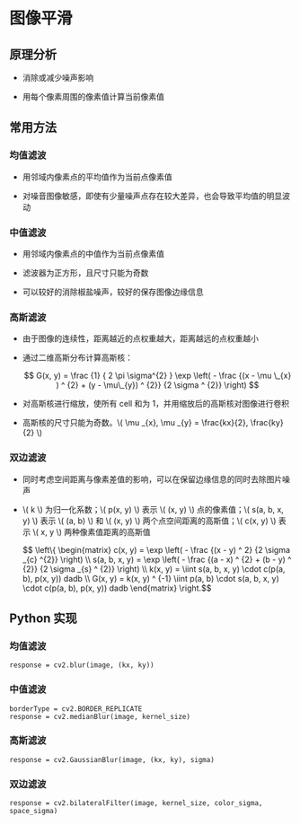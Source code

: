 <script type="text/javascript" src="http://cdn.mathjax.org/mathjax/latest/MathJax.js?config=default"></script>

# 图像平滑

## 原理分析

- 消除或减少噪声影响

- 用每个像素周围的像素值计算当前像素值

## 常用方法

### 均值滤波

- 用邻域内像素点的平均值作为当前点像素值

- 对噪音图像敏感，即使有少量噪声点存在较大差异，也会导致平均值的明显波动
	
### 中值滤波

- 用邻域内像素点的中值作为当前点像素值

- 滤波器为正方形，且尺寸只能为奇数

- 可以较好的消除椒盐噪声，较好的保存图像边缘信息

### 高斯滤波

- 由于图像的连续性，距离越近的点权重越大，距离越远的点权重越小
		
- 通过二维高斯分布计算高斯核：

	$$ G(x, y) = \frac {1} { 2 \pi \sigma^{2} } \exp \left( - \frac {(x - \mu \_{x} ) ^ {2} + (y - \mu\_{y}) ^ {2}} {2 \sigma ^ {2}} \right) $$

- 对高斯核进行缩放，使所有 cell 和为 1，并用缩放后的高斯核对图像进行卷积

- 高斯核的尺寸只能为奇数。\\( \mu \_{x}, \mu \_{y} = \frac{kx}{2}, \frac{ky}{2} \\)

### 双边滤波

- 同时考虑空间距离与像素差值的影响，可以在保留边缘信息的同时去除图片噪声

- \\( k \\) 为归一化系数；\\( p(x, y) \\) 表示 \\( (x, y) \\) 点的像素值；\\( s(a, b, x, y) \\) 表示 \\( (a, b) \\) 和 \\( (x, y) \\) 两个点空间距离的高斯值；\\( c(x, y) \\) 表示 \\( x, y \\) 两种像素值距离的高斯值

	$$ \\left\\{ \begin{matrix} c(x, y) = \exp \left( - \frac {(x - y) ^ 2} {2 \sigma \_{c} ^{2}} \right) \\\\ s(a, b, x, y) = \exp \left( - \frac {(a - x) ^ {2} + (b - y) ^ {2}} {2 \sigma \_{s} ^ {2}} \right) \\\\ k(x, y) = \iint s(a, b, x, y) \cdot c(p(a, b), p(x, y)) dadb \\\\ G(x, y) = k(x, y) ^ {-1} \iint p(a, b) \cdot s(a, b, x, y) \cdot c(p(a, b), p(x, y)) dadb \end{matrix} \\right.$$

## Python 实现

### 均值滤波

```
response = cv2.blur(image, (kx, ky))
``` 

### 中值滤波

```
borderType = cv2.BORDER_REPLICATE
response = cv2.medianBlur(image, kernel_size)
``` 

### 高斯滤波

```
response = cv2.GaussianBlur(image, (kx, ky), sigma)
```
	
### 双边滤波

```
response = cv2.bilateralFilter(image, kernel_size, color_sigma, space_sigma)
```